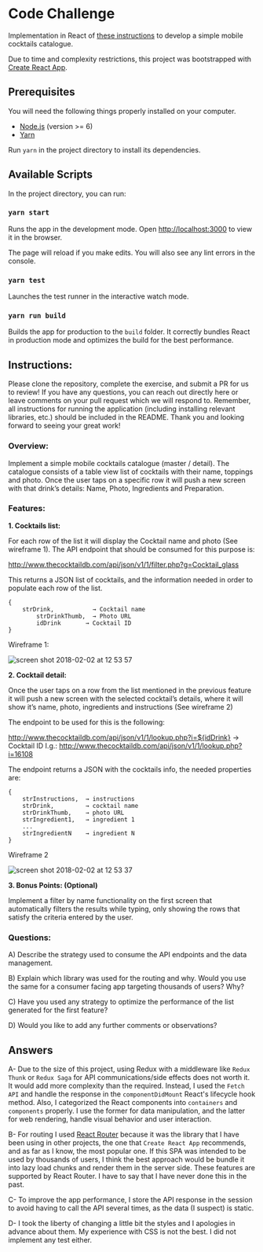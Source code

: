 # Code Challenge

Implementation in React of [these instructions](#Instructions) to develop a simple mobile cocktails catalogue.

Due to time and complexity restrictions, this project was bootstrapped with [Create React App](https://github.com/facebookincubator/create-react-app).

## Prerequisites

You will need the following things properly installed on your computer.

* [Node.js](https://nodejs.org/) (version >= 6)
* [Yarn](https://yarnpkg.com/en/)

Run `yarn` in the project directory to install its dependencies.

## Available Scripts

In the project directory, you can run:

### `yarn start`

Runs the app in the development mode. Open [http://localhost:3000](http://localhost:3000) to view it in the browser.

The page will reload if you make edits.
You will also see any lint errors in the console.

### `yarn test`

Launches the test runner in the interactive watch mode.

### `yarn run build`

Builds the app for production to the `build` folder. It correctly bundles React in production mode and optimizes the build for the best performance.

## Instructions:

Please clone the repository, complete the exercise, and submit a PR for us to review! If you have any questions, you can reach out directly here or leave comments on your pull request which we will respond to. Remember, all instructions for running the application (including installing relevant libraries, etc.) should be included in the README. Thank you and looking forward to seeing your great work!

### Overview:

Implement a simple mobile cocktails catalogue (master / detail). The catalogue consists of a table view list of cocktails with their name, toppings and photo. Once the user taps on a specific row it will push a new screen with that drink’s details: Name, Photo, Ingredients and Preparation.

### Features:

**1. Cocktails list:**

For each row of the list it will display the Cocktail name and photo (See wireframe 1).
The API endpoint that should be consumed for this purpose is: 

http://www.thecocktaildb.com/api/json/v1/1/filter.php?g=Cocktail_glass

This returns a JSON list of cocktails, and the information needed in order to populate each row of the list.

```
{
 	strDrink,           → Cocktail name
     	strDrinkThumb,  → Photo URL
      	idDrink       → Cocktail ID
}
```

Wireframe 1:

![screen shot 2018-02-02 at 12 53 57](https://user-images.githubusercontent.com/263229/35742087-40b1ce26-0818-11e8-91d7-5c2ea0d4a6aa.png)




**2. Cocktail detail:**

Once the user taps on a row from the list mentioned in the previous feature it will push a new screen with the selected cocktail’s details, where it will show it’s name, photo, ingredients and instructions (See wireframe 2)

The endpoint to be used for this is the following:
 
http://www.thecocktaildb.com/api/json/v1/1/lookup.php?i=${idDrink} → Cocktail ID
I.g.: http://www.thecocktaildb.com/api/json/v1/1/lookup.php?i=16108

The endpoint returns a JSON with the cocktails info, the needed properties are:
```
{
	strInstructions,  → instructions
	strDrink,         → cocktail name
	strDrinkThumb,    → photo URL
	strIngredient1,   → ingredient 1
	...
	strIngredientN    → ingredient N
}
```

Wireframe 2

![screen shot 2018-02-02 at 12 53 37](https://user-images.githubusercontent.com/263229/35742155-63205b1c-0818-11e8-8b4b-608a46eaa718.png)
	
  
  
  
**3. Bonus Points: (Optional)**

Implement a filter by name functionality on the first screen that automatically filters the results while typing, only showing the rows that satisfy the criteria entered by the user.

### Questions:

A) Describe the strategy used to consume the API endpoints and the data management.

B) Explain which library was used for the routing and why. Would you use the same for a consumer facing app targeting thousands of users? Why?

C) Have you used any strategy to optimize the performance of the list generated for the first feature?

D) Would you like to add any further comments or observations?


## Answers

A- Due to the size of this project, using Redux with a middleware like `Redux Thunk` or `Redux Saga` for API communications/side effects does not worth it. It would add more complexity than the required.
Instead, I used the `Fetch API` and handle the response in the `componentDidMount` React's lifecycle hook method.
Also, I categorized the React components into `containers` and `components` properly. I use the former for data manipulation, and the latter for web rendering, handle visual behavior and user interaction.

B- For routing I used [React Router](https://github.com/ReactTraining/react-router) because it was the library that I have been using in other projects, the one that `Create React App` recommends, and as far as I know, the most popular one.
If this SPA was intended to be used by thousands of users, I think the best approach would be bundle it into lazy load chunks and render them in the server side. These features are supported by React Router. I have to say that I have never done this in the past.

C- To improve the app performance, I store the API response in the session to avoid having to call the API several times, as the data (I suspect) is static.

D- I took the liberty of changing a little bit the styles and I apologies in advance about them. My experience with CSS is not the best.
I did not implement any test either.
